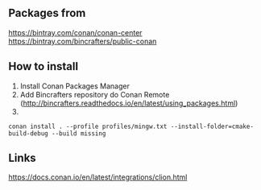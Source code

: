 
## Packages from
https://bintray.com/conan/conan-center
https://bintray.com/bincrafters/public-conan

## How to install
1. Install Conan Packages Manager
2. Add Bincrafters repository do Conan Remote (http://bincrafters.readthedocs.io/en/latest/using_packages.html)
3.
```
conan install . --profile profiles/mingw.txt --install-folder=cmake-build-debug --build missing
```

## Links
https://docs.conan.io/en/latest/integrations/clion.html